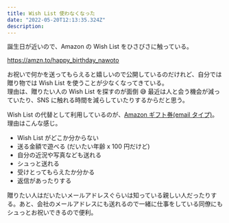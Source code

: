 ```yaml
---
title: Wish List 使わなくなった
date: "2022-05-20T12:13:35.324Z"
description:
---
```


誕生日が近いので、Amazon の Wish List をひさびさに触っている。

https://amzn.to/happy_birthday_nawoto

お祝いで何かを送ってもらえると嬉しいので公開しているのだけれど、自分では贈り物では Wish List を使うことが少なくなってきている。  
理由は、贈りたい人の Wish List を探すのが面倒 😅
最近は人と会う機会が減っていたり、SNS に触れる時間を減らしていたりするからだと思う。

Wish List の代替として利用しているのが、[Amazon ギフト券(email タイプ)](https://amzn.to/3831O8D)。
理由はこんな感じ。

- Wish List がどこか分からない
- 送る金額で遊べる (だいたい年齢 x 100 円だけど)
- 自分の近況や写真なども送れる
- シュっと送れる
- 受けとってもらえたか分かる
- 返信があったりする

贈りたい人はだいたいメールアドレスぐらいは知っている親しい人だったりする。あと、会社のメールアドレスにも送れるので一緒に仕事をしている同僚にもシュっとお祝いできるので便利。

